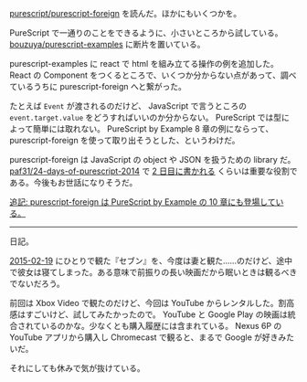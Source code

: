 [purescript/purescript-foreign][] を読んだ。ほかにもいくつかを。

PureScript で一通りのことをできるように、小さいところから試している。 [bouzuya/purescript-examples][] に断片を置いている。

purescript-examples に react で html を組み立てる操作の例を追加した。React の Component をつくるところで、いくつか分からない点があって、調べているうちに purescript-foreign へと繋がった。

たとえば `Event` が渡されるのだけど、 JavaScript で言うところの `event.target.value` をどうすればいいのか分からない。 PureScript では型によって簡単には取れない。 PureScript by Example 8 章の例にならって、 purescript-foreign を使って取り出そうとした、というわけだ。

purescript-foreign は JavaScript の object や JSON を扱うための library だ。[paf31/24-days-of-purescript-2014][] で [2 日目に書かれる](https://github.com/paf31/24-days-of-purescript-2014/blob/19ab71b915b10d53e722416a3fa7b525879f7c06/2.markdown) くらいは重要な役割である。今後もお世話になりそうだ。

<ins>追記: purescript-foreign は [PureScript by Example の 10 章](https://leanpub.com/purescript/read#leanpub-auto-the-foreign-function-interface)にも登場している。 </ins>

-----

日記。

[2015-02-19][] にひとりで観た『セブン』を、今度は妻と観た……のだけど、途中で彼女は寝てしまった。ある意味で前振りの長い映画だから眠いときは観るべきでないだろう。

前回は Xbox Video で観たのだけど、今回は YouTube からレンタルした。割高感はすごいけど、試してみたかったので。 YouTube と Google Play の映画は統合されているのかな。少なくとも購入履歴には含まれている。 Nexus 6P の YouTube アプリから購入し Chromecast で観ると、まるで Google が好きみたいだ。

それにしても休みで気が抜けている。

[purescript/purescript-foreign]: https://github.com/purescript/purescript-foreign
[bouzuya/purescript-examples]: https://github.com/bouzuya/purescript-examples
[2015-02-19]: http://blog.bouzuya.net/2015/02/19/
[paf31/24-days-of-purescript-2014]: https://github.com/paf31/24-days-of-purescript-2014

